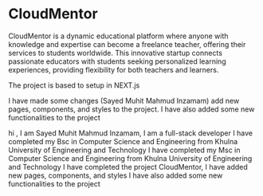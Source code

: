 # CloudMentor
CloudMentor is a dynamic educational platform where anyone with knowledge and expertise can become a freelance teacher, offering their services to students worldwide. This innovative startup connects passionate educators with students seeking personalized learning experiences, providing flexibility for both teachers and learners. 

The project is based to setup in NEXT.js

I have made  some  changes (Sayed Muhit Mahmud Inzamam) add new pages, components, and styles to the project. I have also added some new functionalities to the project

hi , I am Sayed Muhit Mahmud Inzamam, I am a full-stack developer
I have completed my Bsc in Computer Science and Engineering from Khulna University of Engineering and Technology
I have completed my Msc in Computer Science and Engineering from Khulna University of Engineering and Technology
I have completed the project CloudMentor, I have added new pages, components, and styles
I have also added some new functionalities to the project
